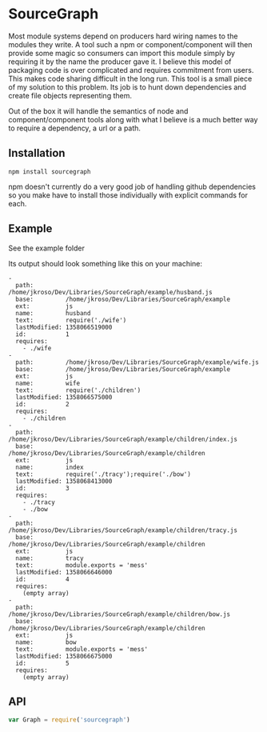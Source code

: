 # SourceGraph

Most module systems depend on producers hard wiring names to the modules they write. A tool such a npm or component/component will then provide some magic so consumers can import this module simply by requiring it by the name the producer gave it. I believe this model of packaging code is over complicated and requires commitment from users. This makes code sharing difficult in the long run. This tool is a small piece of my solution to this problem. Its job is to hunt down dependencies and create file objects representing them.

Out of the box it will handle the semantics of node and component/component tools along with what I believe is a much better way to require a dependency, a url or a path.

## Installation

`npm install sourcegraph`

npm doesn't currently do a very good job of handling github dependencies so you make have to install those individually with explicit commands for each.

## Example

See the example folder

Its output should look something like this on your machine:

```
- 
  path:         /home/jkroso/Dev/Libraries/SourceGraph/example/husband.js
  base:         /home/jkroso/Dev/Libraries/SourceGraph/example
  ext:          js
  name:         husband
  text:         require('./wife')
  lastModified: 1358066519000
  id:           1
  requires: 
    - ./wife
- 
  path:         /home/jkroso/Dev/Libraries/SourceGraph/example/wife.js
  base:         /home/jkroso/Dev/Libraries/SourceGraph/example
  ext:          js
  name:         wife
  text:         require('./children')
  lastModified: 1358066575000
  id:           2
  requires: 
    - ./children
- 
  path:         /home/jkroso/Dev/Libraries/SourceGraph/example/children/index.js
  base:         /home/jkroso/Dev/Libraries/SourceGraph/example/children
  ext:          js
  name:         index
  text:         require('./tracy');require('./bow')
  lastModified: 1358068413000
  id:           3
  requires: 
    - ./tracy
    - ./bow
- 
  path:         /home/jkroso/Dev/Libraries/SourceGraph/example/children/tracy.js
  base:         /home/jkroso/Dev/Libraries/SourceGraph/example/children
  ext:          js
  name:         tracy
  text:         module.exports = 'mess'
  lastModified: 1358066646000
  id:           4
  requires: 
    (empty array)
- 
  path:         /home/jkroso/Dev/Libraries/SourceGraph/example/children/bow.js
  base:         /home/jkroso/Dev/Libraries/SourceGraph/example/children
  ext:          js
  name:         bow
  text:         module.exports = 'mess'
  lastModified: 1358066675000
  id:           5
  requires: 
    (empty array)
```

## API

```javascript
var Graph = require('sourcegraph')
```
